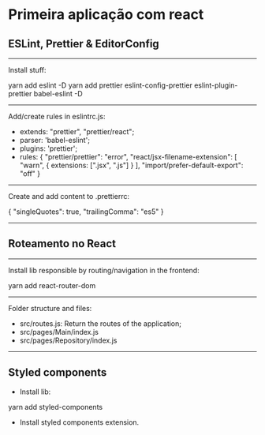 # Primeira aplicação com react

## ESLint, Prettier & EditorConfig

---

Install stuff:

yarn add eslint -D
yarn add prettier eslint-config-prettier eslint-plugin-prettier babel-eslint -D

---

Add/create rules in eslintrc.js:

- extends: "prettier", "prettier/react";
- parser: 'babel-eslint';
- plugins: 'prettier';
- rules: {
  "prettier/prettier": "error",
  "react/jsx-filename-extension": [
  "warn",
  {
  extensions: [".jsx", ".js"]
  }
  ],
  "import/prefer-default-export": "off"
  }

---

Create and add content to .prettierrc:

{
"singleQuotes": true,
"trailingComma": "es5"
}

---

## Roteamento no React

---

Install lib responsible by routing/navigation in the frontend:

yarn add react-router-dom

---

Folder structure and files:

- src/routes.js: Return the routes of the application;
- src/pages/Main/index.js
- src/pages/Repository/index.js

---

## Styled components

- Install lib:

yarn add styled-components

- Install styled components extension.
